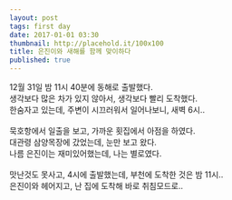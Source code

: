 ```yaml
---
layout: post
tags: first day
date: 2017-01-01 03:30
thumbnail: http://placehold.it/100x100
title: 은진이와 새해를 함께 맞이하다
published: true
---
```


12월 31일 밤 11시 40분에 동해로 출발했다.<br>
생각보다 많은 차가 있지 않아서, 생각보다 빨리 도착했다.<br>
한숨자고 있는데, 주변이 시끄러워서 일어나보니, 새벽 6시..<br>
<br>
묵호항에서 일출을 보고, 가까운 횟집에서 아점을 하였다.<br>
대관령 삼양목장에 갔었는데, 눈만 보고 왔다.<br>
나름 은진이는 재미있어했는데, 나는 별로였다.<br>
<br>
맛난것도 못사고, 4시에 출발했는데, 부천에 도착한 것은 밤 11시..<br>
은진이와 헤어지고, 난 집에 도착해 바로 취침모드로..